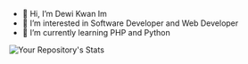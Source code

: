 - 👋 Hi, I’m Dewi Kwan Im
- 👀 I’m interested in Software Developer and Web Developer
- 🌱 I’m currently learning PHP and Python



<!---
ElCastra/ElCastra is a ✨ special ✨ repository because its `README.md` (this file) appears on your GitHub profile.
You can click the Preview link to take a look at your changes.
--->

![Your Repository's Stats](https://github-readme-stats.vercel.app/api?username=ElCastra&show_icons=true)

